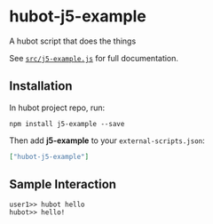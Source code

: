 # hubot-j5-example

A hubot script that does the things

See [`src/j5-example.js`](src/j5-example.js) for full documentation.

## Installation

In hubot project repo, run:

`npm install j5-example --save`

Then add **j5-example** to your `external-scripts.json`:

```json
["hubot-j5-example"]
```

## Sample Interaction

```
user1>> hubot hello
hubot>> hello!
```
